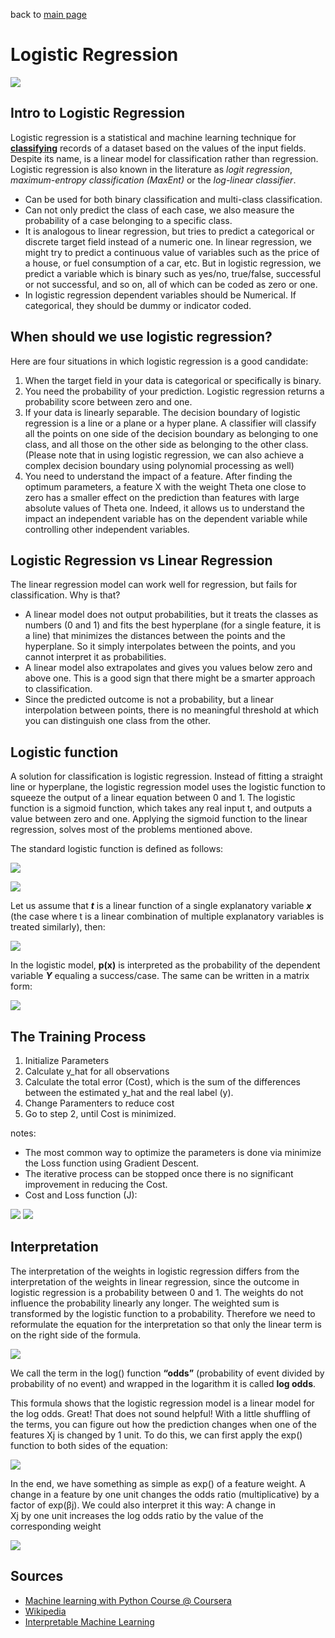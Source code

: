 back to [main page](index.md)

# Logistic Regression
![](images/logistic_regression_header.jpg?raw=true)

## Intro to Logistic Regression

Logistic regression is a statistical and machine learning technique for <u>**classifying**</u> records of a dataset based on the values of the input fields. Despite its name, is a linear model for classification rather than regression. Logistic regression is also known in the literature as *logit regression*, *maximum-entropy classification (MaxEnt)* or the *log-linear classifier*. 
- Can be used for both binary classification and multi-class classification.
- Can not only predict the class of each case, we also measure the probability of a case belonging to a specific class.
- It is analogous to linear regression, but tries to predict a categorical or discrete target field instead of a numeric one. In linear regression, we might try to predict a continuous value of variables such as the price of a house, or fuel consumption of a car, etc. But in logistic regression, we predict a variable which is binary such as yes/no, true/false, successful or not successful, and so on, all of which can be coded as zero or one.
- In logistic regression dependent variables should be Numerical. If categorical, they should be dummy or indicator coded. 


## When should we use logistic regression? 
Here are four situations in which logistic regression is a good candidate: 
1) When the target field in your data is categorical or specifically is binary. 
2) You need the probability of your prediction. Logistic regression returns a probability score between zero and one. 
3) If your data is linearly separable. The decision boundary of logistic regression is a line or a plane or a hyper plane. A classifier will classify all the points on one side of the decision boundary as belonging to one class, and all those on the other side as belonging to the other class. (Please note that in using logistic regression, we can also achieve a complex decision boundary using polynomial processing as well)
4) You need to understand the impact of a feature. After finding the optimum parameters, a feature X with the weight Theta one close to zero has a smaller effect on the prediction than features with large absolute values of Theta one. Indeed, it allows us to understand the impact an independent variable has on the dependent variable while controlling other independent variables. 

## Logistic Regression vs Linear Regression
The linear regression model can work well for regression, but fails for classification. Why is that? 
- A linear model does not output probabilities, but it treats the classes as numbers (0 and 1) and fits the best hyperplane (for a single feature, it is a line) that minimizes the distances between the points and the hyperplane. So it simply interpolates between the points, and you cannot interpret it as probabilities.
- A linear model also extrapolates and gives you values below zero and above one. This is a good sign that there might be a smarter approach to classification.
- Since the predicted outcome is not a probability, but a linear interpolation between points, there is no meaningful threshold at which you can distinguish one class from the other.

## Logistic function 
A solution for classification is logistic regression. Instead of fitting a straight line or hyperplane, the logistic regression model uses the logistic function to squeeze the output of a linear equation between 0 and 1. The logistic function is a sigmoid function, which takes any real input t, and outputs a value between zero and one. Applying the sigmoid function to the linear regression, solves most of the problems mentioned above.  

The standard logistic function is defined as follows:

![](images/logit_sigmoid_func.png?raw=true)

![](images/logit_sigmoid_graph.png?raw=true)

Let us assume that *__t__* is a linear function of a single explanatory variable *__x__* (the case where t is a linear combination of multiple explanatory variables is treated similarly), then:

![](images/logit_linear_regression_1.png?raw=true)

In the logistic model, **p(x)** is interpreted as the probability of the dependent variable _**Y**_ equaling a success/case. The same can be written in a matrix form:

![](images/logit_sigmoid_matrix.png?raw=true)


## The Training Process

1) Initialize Parameters
2) Calculate y_hat for all observations
3) Calculate the total error (Cost), which is the sum of the differences between the estimated y_hat and the real label (y).
4) Change Paramenters to reduce cost
5) Go to step 2, until Cost is minimized.

notes:
- The most common way to optimize the parameters is done via minimize the Loss function using Gradient Descent.
- The iterative process can be stopped once there is no significant improvement in reducing the Cost.
- Cost and Loss function (J):

![](images/logit_loss_func.png?raw=true)
![](images/logit_optimization.png?raw=true)

## Interpretation

The interpretation of the weights in logistic regression differs from the interpretation of the weights in linear regression, since the outcome in logistic regression is a probability between 0 and 1. The weights do not influence the probability linearly any longer. The weighted sum is transformed by the logistic function to a probability. Therefore we need to reformulate the equation for the interpretation so that only the linear term is on the right side of the formula.

![](images/logit_log_odds.png?raw=true)

We call the term in the log() function **“odds”** (probability of event divided by probability of no event) and wrapped in the logarithm it is called **log odds**.

This formula shows that the logistic regression model is a linear model for the log odds. Great! That does not sound helpful! With a little shuffling of the terms, you can figure out how the prediction changes when one of the features Xj is changed by 1 unit. To do this, we can first apply the exp() function to both sides of the equation:

![](images/logit_odds.png?raw=true)

In the end, we have something as simple as exp() of a feature weight. A change in a feature by one unit changes the odds ratio (multiplicative) by a factor of exp(βj). We could also interpret it this way: A change in  
Xj by one unit increases the log odds ratio by the value of the corresponding weight

![](images/logit_charts.png?raw=true)

## Sources
- [Machine learning with Python Course @ Coursera](https://www.coursera.org/learn/machine-learning-with-python)
- [Wikipedia](https://en.wikipedia.org/wiki/Logistic_regression)
- [Interpretable Machine Learning](https://christophm.github.io/interpretable-ml-book/logistic.html)